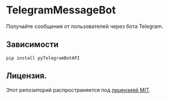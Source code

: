 # TelegramMessageBot

Получайте сообщения от пользователей через бота Telegram.

## Зависимости

```
pip install pyTelegramBotAPI
```
## Лицензия.

Этот репозиторий распространяется под [лицензией MIT](https://mit-license.org/).
